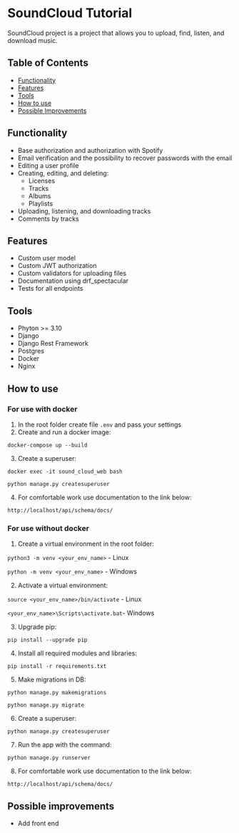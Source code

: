 # SoundCloud Tutorial

SoundCloud project is a project that allows you to upload, find, listen, and download music.

## Table of Contents
* [Functionality](#functionality)
* [Features](#features)
* [Tools](#tools)
* [How to use](#how-to-use)
* [Possible Improvements](#possible-improvements)

## Functionality
* Base authorization and authorization with Spotify
* Email verification and the possibility to recover passwords with the email
* Editing a user profile
* Creating, editing, and deleting:
    * Licenses
    * Tracks
    * Albums
    * Playlists
* Uploading, listening, and downloading tracks
* Comments by tracks

## Features
* Custom user model
* Custom JWT authorization
* Custom validators for uploading files
* Documentation using drf_spectacular
* Tests for all endpoints

## Tools
* Phyton >= 3.10
* Django
* Django Rest Framework
* Postgres
* Docker
* Nginx

## How to use
### For use with docker
1) In the root folder create file `.env` and pass your settings
2) Create and run a docker image:

`docker-compose up --build`

3) Create a superuser:

`docker exec -it sound_cloud_web bash`

`python manage.py createsuperuser`

4) For comfortable work use documentation to the link below:

`http://localhost/api/schema/docs/`

### For use without docker
1) Create a virtual environment in the root folder:

`python3 -m venv <your_env_name>` - Linux

`python -m venv <your_env_name>` - Windows

2) Activate a virtual environment:

`source <your_env_name>/bin/activate` - Linux

`<your_env_name>\Scripts\activate.bat`- Windows

3) Upgrade pip:

`pip install --upgrade pip`

4) Install all required modules and libraries:

`pip install -r requirements.txt`

5) Make migrations in DB:

`python manage.py makemigrations`

`python manage.py migrate`

6) Create a superuser:

`python manage.py createsuperuser`

7) Run the app with the command:

`python manage.py runserver`

8) For comfortable work use documentation to the link below:

`http://localhost/api/schema/docs/`

## Possible improvements
* Add front end
